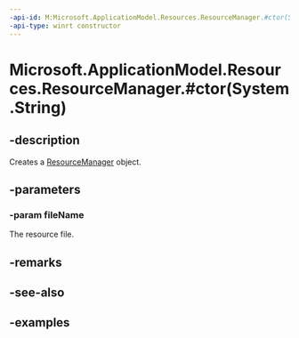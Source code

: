 ```yaml
---
-api-id: M:Microsoft.ApplicationModel.Resources.ResourceManager.#ctor(System.String)
-api-type: winrt constructor
---
```


# Microsoft.ApplicationModel.Resources.ResourceManager.#ctor(System.String)

<!--
public ResourceManager (string fileName);
-->


## -description

Creates a [ResourceManager](resourcemanager.md) object.

## -parameters

### -param fileName

The resource file.

## -remarks

## -see-also

## -examples


